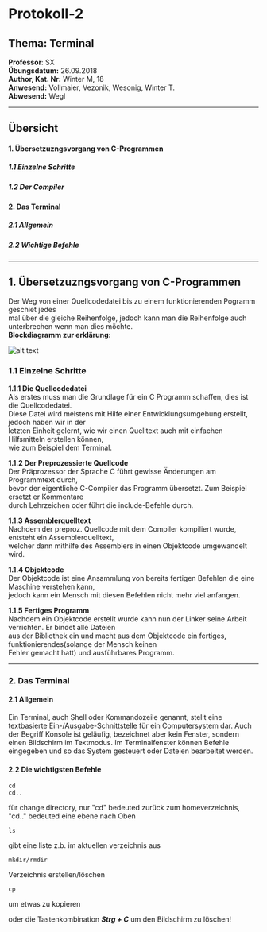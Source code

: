 
# Protokoll-2  
## Thema: Terminal 
**Professor**: SX    
**Übungsdatum:** 26.09.2018   
**Author, Kat. Nr:** Winter M, 18  
**Anwesend:** Vollmaier, Vezonik, Wesonig, Winter T.   
**Abwesend:** Wegl
- - -  
## Übersicht  
#### 1. Übersetzuzngsvorgang von C-Programmen  
##### 1.1 Einzelne Schritte
##### 1.2 Der Compiler
#### 2. Das Terminal
##### 2.1 Allgemein
##### 2.2 Wichtige Befehle
_ _ _
  
## 1. Übersetzuzngsvorgang von C-Programmen  
Der Weg von einer Quellcodedatei bis zu einem funktionierenden Pogramm geschiet jedes  
mal über die gleiche Reihenfolge, jedoch kann man die Reihenfolge auch unterbrechen wenn man dies möchte.  
**Blockdiagramm zur erklärung:**  

![alt text](https://www.bilder-upload.eu/thumb/c8841e-1538417759.jpg)  
### 1.1  Einzelne Schritte  
 **1.1.1 Die Quellcodedatei**  
 Als erstes muss man die Grundlage für ein C Programm schaffen, dies ist die Quellcodedatei.  
 Diese Datei wird meistens mit Hilfe einer Entwicklungsumgebung erstellt, jedoch haben wir in der  
 letzten Einheit gelernt, wie wir einen Quelltext auch mit einfachen Hilfsmitteln erstellen können,  
 wie zum Beispiel dem Terminal.  
   
   **1.1.2 Der Preprozessierte Quellcode**  
   Der Präprozessor der Sprache C führt gewisse Änderungen am Programmtext durch,  
   bevor der eigentliche C-Compiler das Programm übersetzt. Zum Beispiel ersetzt er Kommentare  
   durch Lehrzeichen oder führt die include-Befehle durch.  
     
   **1.1.3 Assemblerquelltext**  
   Nachdem der preproz. Quellcode mit dem Compiler kompiliert wurde, entsteht ein Assemblerquelltext,  
   welcher dann mithilfe des Assemblers in einen Objektcode umgewandelt wird.  
     
   **1.1.4 Objektcode**  
   Der Objektcode ist eine Ansammlung von bereits fertigen Befehlen die eine Maschine verstehen kann,  
   jedoch kann ein Mensch mit diesen Befehlen nicht mehr viel anfangen.  
     
   **1.1.5 Fertiges Programm**  
   Nachdem ein Objektcode erstellt wurde kann nun der Linker seine Arbeit verrichten. Er bindet alle Dateien  
   aus der Bibliothek ein und macht aus dem Objektcode ein fertiges, funktionierendes(solange der Mensch keinen   
   Fehler gemacht hatt) und ausführbares Programm.  
   
  - - -
### 2. Das Terminal  
#### 2.1 Allgemein  
Ein Terminal, auch Shell oder Kommandozeile genannt, stellt eine textbasierte Ein-/Ausgabe-Schnittstelle für ein Computersystem dar. Auch der Begriff Konsole ist geläufig, bezeichnet aber kein Fenster, sondern einen Bildschirm im Textmodus. Im Terminalfenster können Befehle eingegeben und so das System gesteuert oder Dateien bearbeitet werden.

#### 2.2 Die wichtigsten Befehle  
```
cd  
cd.. 
```   
für change directory, nur "cd" bedeuted zurück zum homeverzeichnis, "cd.." bedeuted eine ebene nach Oben 

``` 
ls
```  
gibt eine liste z.b. im aktuellen verzeichnis aus  
  
```
mkdir/rmdir
```  
Verzeichnis erstellen/löschen  

```
cp
```  
um etwas zu kopieren

oder die Tastenkombination _**Strg + C**_ um den Bildschirm zu löschen!
    

